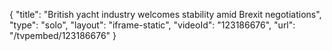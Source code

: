{
    "title": "British yacht industry welcomes stability amid Brexit negotiations",
    "type": "solo",
    "layout": "iframe-static",
    "videoId": "123186676",
    "url": "\/tvpembed\/123186676"
}